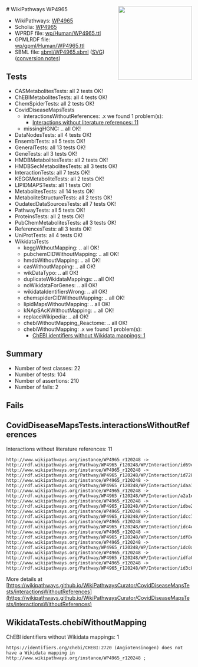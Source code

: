 <img style="float: right; width: 200px" src="../logo.png" />
# WikiPathways WP4965

* WikiPathways: [WP4965](https://identifiers.org/wikipathways:WP4965)
* Scholia: [WP4965](https://scholia.toolforge.org/wikipathways/WP4965)
* WPRDF file: [wp/Human/WP4965.ttl](../wp/Human/WP4965.ttl)
* GPMLRDF file: [wp/gpml/Human/WP4965.ttl](../wp/gpml/Human/WP4965.ttl)
* SBML file: [sbml/WP4965.sbml](../sbml/WP4965.sbml) ([SVG](../sbml/WP4965.svg)) ([conversion notes](../sbml/WP4965.txt))

## Tests
* CASMetabolitesTests: all 2 tests OK!
* ChEBIMetabolitesTests: all 4 tests OK!
* ChemSpiderTests: all 2 tests OK!
* CovidDiseaseMapsTests
    * interactionsWithoutReferences: .x we found 1 problem(s):
        * [Interactions without literature references: 11](#9701cce2)
    * missingHGNC: .. all OK!
* DataNodesTests: all 4 tests OK!
* EnsemblTests: all 5 tests OK!
* GeneralTests: all 13 tests OK!
* GeneTests: all 3 tests OK!
* HMDBMetabolitesTests: all 2 tests OK!
* HMDBSecMetabolitesTests: all 3 tests OK!
* InteractionTests: all 7 tests OK!
* KEGGMetaboliteTests: all 2 tests OK!
* LIPIDMAPSTests: all 1 tests OK!
* MetabolitesTests: all 14 tests OK!
* MetaboliteStructureTests: all 2 tests OK!
* OudatedDataSourcesTests: all 7 tests OK!
* PathwayTests: all 5 tests OK!
* ProteinsTests: all 2 tests OK!
* PubChemMetabolitesTests: all 3 tests OK!
* ReferencesTests: all 3 tests OK!
* UniProtTests: all 4 tests OK!
* WikidataTests
    * keggWithoutMapping: .. all OK!
    * pubchemCIDWithoutMapping: .. all OK!
    * hmdbWithoutMapping: .. all OK!
    * casWithoutMapping: .. all OK!
    * wikDataTypo: .. all OK!
    * duplicateWikidataMappings: .. all OK!
    * noWikidataForGenes: .. all OK!
    * wikidataIdentifiersWrong: .. all OK!
    * chemspiderCIDWithoutMapping: .. all OK!
    * lipidMapsWithoutMapping: .. all OK!
    * kNApSAcKWithoutMapping: .. all OK!
    * replaceWikipedia: .. all OK!
    * chebiWithoutMapping_Reactome: .. all OK!
    * chebiWithoutMapping: .x we found 1 problem(s):
        * [ChEBI identifiers without Wikidata mappings: 1](#a8d554cd)


## Summary

* Number of test classes: 22
* Number of tests: 104
* Number of assertions: 210
* Number of fails: 2

## Fails

<a name="9701cce2" />

## CovidDiseaseMapsTests.interactionsWithoutReferences

Interactions without literature references: 11
```
http://www.wikipathways.org/instance/WP4965_r120248 -> http://rdf.wikipathways.org/Pathway/WP4965_r120248/WP/Interaction/id69cfbf
http://www.wikipathways.org/instance/WP4965_r120248 -> http://rdf.wikipathways.org/Pathway/WP4965_r120248/WP/Interaction/id7289f3b9
http://www.wikipathways.org/instance/WP4965_r120248 -> http://rdf.wikipathways.org/Pathway/WP4965_r120248/WP/Interaction/idaa16182f
http://www.wikipathways.org/instance/WP4965_r120248 -> http://rdf.wikipathways.org/Pathway/WP4965_r120248/WP/Interaction/a2a1e
http://www.wikipathways.org/instance/WP4965_r120248 -> http://rdf.wikipathways.org/Pathway/WP4965_r120248/WP/Interaction/idbe2626c9
http://www.wikipathways.org/instance/WP4965_r120248 -> http://rdf.wikipathways.org/Pathway/WP4965_r120248/WP/Interaction/idcc7fc0b6
http://www.wikipathways.org/instance/WP4965_r120248 -> http://rdf.wikipathways.org/Pathway/WP4965_r120248/WP/Interaction/idc4c8fdab
http://www.wikipathways.org/instance/WP4965_r120248 -> http://rdf.wikipathways.org/Pathway/WP4965_r120248/WP/Interaction/idf8eda287
http://www.wikipathways.org/instance/WP4965_r120248 -> http://rdf.wikipathways.org/Pathway/WP4965_r120248/WP/Interaction/idc0a82d8
http://www.wikipathways.org/instance/WP4965_r120248 -> http://rdf.wikipathways.org/Pathway/WP4965_r120248/WP/Interaction/idfa0e6009
http://www.wikipathways.org/instance/WP4965_r120248 -> http://rdf.wikipathways.org/Pathway/WP4965_r120248/WP/Interaction/id3c85f717
```

More details at [https://wikipathways.github.io/WikiPathwaysCurator/CovidDiseaseMapsTests/interactionsWithoutReferences](https://wikipathways.github.io/WikiPathwaysCurator/CovidDiseaseMapsTests/interactionsWithoutReferences)

<a name="a8d554cd" />

## WikidataTests.chebiWithoutMapping

ChEBI identifiers without Wikidata mappings: 1
```
https://identifiers.org/chebi/CHEBI:2720 (Angiotensinogen) does not have a Wikidata mapping in http://www.wikipathways.org/instance/WP4965_r120248 ; 
```

